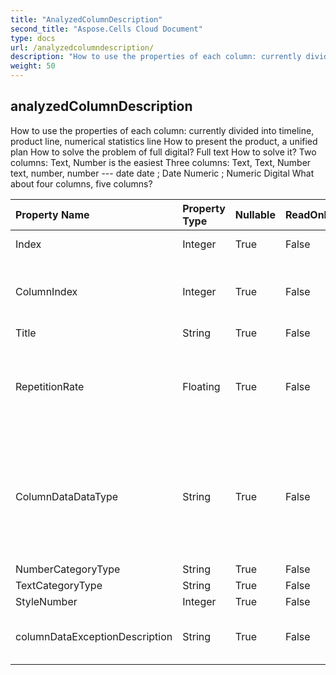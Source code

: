 ```yaml
---
title: "AnalyzedColumnDescription"
second_title: "Aspose.Cells Cloud Document"
type: docs
url: /analyzedcolumndescription/
description: "How to use the properties of each column: currently divided into timeline, product line, numerical statistics line             How to present the product, a unified plan            How to solve the problem of full digital?            Full text How to solve it?            Two columns: Text, Number is the easiest            Three columns: Text, Text, Number                    text, number, number --- date date ; Date Numeric ; Numeric Digital             What about four columns, five columns?"
weight: 50
---
```


## **analyzedColumnDescription**

How to use the properties of each column: currently divided into timeline, product line, numerical statistics line             How to present the product, a unified plan            How to solve the problem of full digital?            Full text How to solve it?            Two columns: Text, Number is the easiest            Three columns: Text, Text, Number                    text, number, number --- date date ; Date Numeric ; Numeric Digital             What about four columns, five columns? 

| Property Name | Property Type | Nullable |  ReadOnly | DefaultValue | Description | 
| :- | :- | :- |:- |  :- | :- |
| Index | Integer | True |  False |  | Column index. |  
| ColumnIndex | Integer | True |  False |  | The true position index value of the column. |  
| Title | String | True |  False |  |  |  
| RepetitionRate | Floating | True |  False |  | When the repetition rate is high, can it be viewed as a group display? |  
| ColumnDataDataType | String | True |  False |  | The column type is identified, and the attributes of the column are determined after data analysis. |  
| NumberCategoryType | String | True |  False |  |  |  
| TextCategoryType | String | True |  False |  |  |  
| StyleNumber | Integer | True |  False |  |  |  
| columnDataExceptionDescription | String | True |  False |  | Column data exception description. |  

